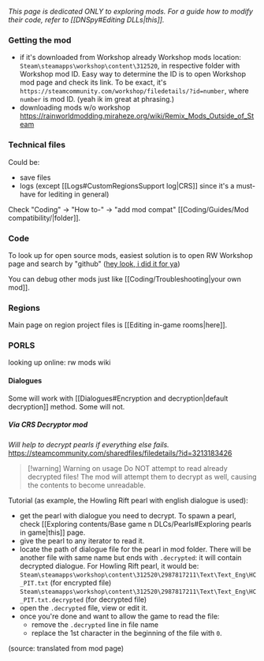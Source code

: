 *This page is dedicated ONLY to exploring mods. For a guide how to modify their code, refer to [[DNSpy#Editing DLLs|this]].*


### Getting the mod
- if it's downloaded from Workshop already
Workshop mods location:   
`Steam\steamapps\workshop\content\312520`, in respective folder with Workshop mod ID.
Easy way to determine the ID is to open Workshop mod page and check its link. To be exact, it's
`https://steamcommunity.com/workshop/filedetails/?id=number`,
where `number` is mod ID. (yeah ik im great at phrasing.)
- downloading mods w/o workshop
https://rainworldmodding.miraheze.org/wiki/Remix_Mods_Outside_of_Steam

### Technical files
Could be:
- save files
- logs (except [[Logs#CustomRegionsSupport log|CRS]] since it's a must-have for lediting in general)

Check "Coding" -> "How to-" -> "add mod compat" [[Coding/Guides/Mod compatibility/|folder]].
### Code
To look up for open source mods, easiest solution is to open RW Workshop page and search by "github" ([hey look, i did it for ya](https://steamcommunity.com/workshop/browse/?appid=312520&searchtext=github))

You can debug other mods just like [[Coding/Troubleshooting|your own mod]]. 
### Regions
Main page on region project files is [[Editing in-game rooms|here]].

### PORLS
looking up online: rw mods wiki
#### Dialogues  
Some will work with [[Dialogues#Encryption and decryption|default decryption]] method. Some will not.
##### Via CRS Decryptor mod
*Will help to decrypt pearls if everything else fails.*  
https://steamcommunity.com/sharedfiles/filedetails/?id=3213183426

>[!warning] Warning on usage
> Do NOT attempt to read already decrypted files! The mod will attempt them to decrypt as well, causing the contents to become unreadable.

Tutorial (as example, the Howling Rift pearl with english dialogue is used):
- get the pearl with dialogue you need to decrypt.
	To spawn a pearl, check [[Exploring contents/Base game n DLCs/Pearls#Exploring pearls in game|this]] page.
- give the pearl to any iterator to read it.
- locate the path of dialogue file for the pearl in mod folder. There will be another file with same name but ends with `.decrypted`: it will contain decrypted dialogue. 
	For Howling Rift pearl, it would be:
	`Steam\steamapps\workshop\content\312520\2987817211\Text\Text_Eng\HC_PIT.txt` (for encrypted file)
	`Steam\steamapps\workshop\content\312520\2987817211\Text\Text_Eng\HC_PIT.txt.decrypted` (for decrypted file)
- open the `.decrypted` file, view or edit it.
- once you're done and want to allow the game to read the file:
	- remove the `.decrypted` line in file name
	- replace the 1st character in the beginning of the file with `0`.  

(source: translated from mod page)